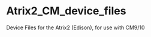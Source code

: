 Atrix2_CM_device_files
======================

Device Files for the Atrix2 (Edison), for use with CM9/10